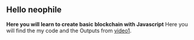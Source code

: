 ## Hello neophile 
**Here you will learn to create basic blockchain with Javascript**
Here you will find the my code and the Outputs from [video1](https://www.youtube.com/watch?v=zVqczFZr124&list=PLzvRQMJ9HDiTqZmbtFisdXFxul5k0F-Q4&index=1).
